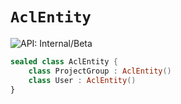# `AclEntity`


![API: Internal/Beta](https://img.shields.io/static/v1?label=API&message=Internal/Beta&color=red&style=flat-square)



```kotlin
sealed class AclEntity {
    class ProjectGroup : AclEntity()
    class User : AclEntity()
}
```

